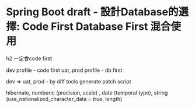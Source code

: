 # Spring Boot draft - 設計Database的選擇: Code First Database First 混合使用
h2 一定會code first

dev profile - code first
uat, prod profile - db first

dev => uat, prod - by diff tools generate patch script

hibernate, numberic (precision, scale) , date (temporal type), string (use_nationalized_character_data = true, length)